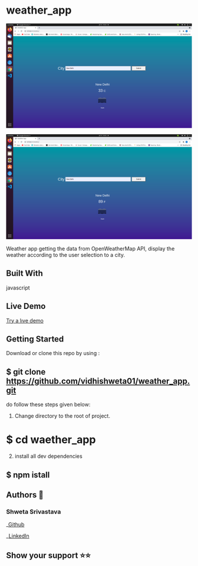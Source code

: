 # weather_app

![Screenshot](./assets/Screenshot1.png)

![Screenshot](./assets/Screenshot2.png)

Weather app getting the data from OpenWeatherMap API, display the weather according to the user selection to a city.

## Built With

javascript

## Live Demo

[Try a lıve demo](https://vidhishweta01.github.io/weather_app/)

## Getting Started

Download or clone this repo by using :

## $ git clone https://github.com/vidhishweta01/weather_app.git

do follow these steps given below:

1. Change directory to the root of project.

# $ cd waether_app

2. install all dev dependencies

## $ npm istall

## Authors 👤

### Shweta Srivastava

_[Github](https://github.com/vidhishweta01)

_[LinkedIn](http://linkedin.com/in/shweta-s-15a57070)

## Show your support ⭐️⭐️